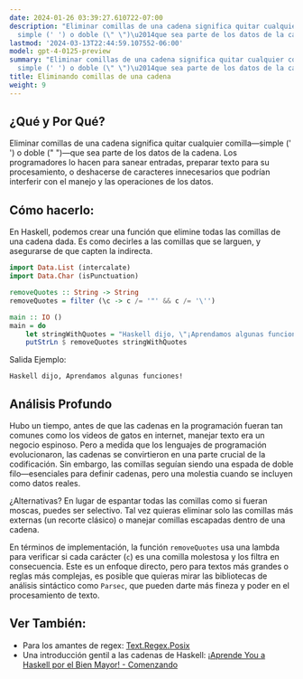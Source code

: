 ```yaml
---
date: 2024-01-26 03:39:27.610722-07:00
description: "Eliminar comillas de una cadena significa quitar cualquier comilla\u2014\
  simple (' ') o doble (\" \")\u2014que sea parte de los datos de la cadena. Los programadores\u2026"
lastmod: '2024-03-13T22:44:59.107552-06:00'
model: gpt-4-0125-preview
summary: "Eliminar comillas de una cadena significa quitar cualquier comilla\u2014\
  simple (' ') o doble (\" \")\u2014que sea parte de los datos de la cadena. Los programadores\u2026"
title: Eliminando comillas de una cadena
weight: 9
---
```


## ¿Qué y Por Qué?
Eliminar comillas de una cadena significa quitar cualquier comilla—simple (' ') o doble (" ")—que sea parte de los datos de la cadena. Los programadores lo hacen para sanear entradas, preparar texto para su procesamiento, o deshacerse de caracteres innecesarios que podrían interferir con el manejo y las operaciones de los datos.

## Cómo hacerlo:
En Haskell, podemos crear una función que elimine todas las comillas de una cadena dada. Es como decirles a las comillas que se larguen, y asegurarse de que capten la indirecta.

```Haskell
import Data.List (intercalate)
import Data.Char (isPunctuation)

removeQuotes :: String -> String
removeQuotes = filter (\c -> c /= '"' && c /= '\'')

main :: IO ()
main = do
    let stringWithQuotes = "Haskell dijo, \"¡Aprendamos algunas funciones!\""
    putStrLn $ removeQuotes stringWithQuotes
```

Salida Ejemplo:

```
Haskell dijo, Aprendamos algunas funciones!
```

## Análisis Profundo
Hubo un tiempo, antes de que las cadenas en la programación fueran tan comunes como los videos de gatos en internet, manejar texto era un negocio espinoso. Pero a medida que los lenguajes de programación evolucionaron, las cadenas se convirtieron en una parte crucial de la codificación. Sin embargo, las comillas seguían siendo una espada de doble filo—esenciales para definir cadenas, pero una molestia cuando se incluyen como datos reales.

¿Alternativas? En lugar de espantar todas las comillas como si fueran moscas, puedes ser selectivo. Tal vez quieras eliminar solo las comillas más externas (un recorte clásico) o manejar comillas escapadas dentro de una cadena.

En términos de implementación, la función `removeQuotes` usa una lambda para verificar si cada carácter (`c`) es una comilla molestosa y los filtra en consecuencia. Este es un enfoque directo, pero para textos más grandes o reglas más complejas, es posible que quieras mirar las bibliotecas de análisis sintáctico como `Parsec`, que pueden darte más fineza y poder en el procesamiento de texto.

## Ver También:
- Para los amantes de regex: [Text.Regex.Posix](https://hackage.haskell.org/package/regex-posix)
- Una introducción gentil a las cadenas de Haskell: [¡Aprende You a Haskell por el Bien Mayor! - Comenzando](http://learnyouahaskell.com/starting-out#strings)
